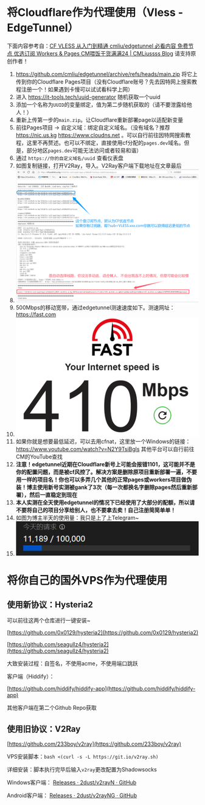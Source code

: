 # 将Cloudflare作为代理使用（Vless - EdgeTunnel）

下面内容参考自：[CF VLESS 从入门到精通 cmliu/edgetunnel 必看内容 免费节点 优选订阅 Workers & Pages CM喂饭干货满满24 | CMLiussss Blog](https://vercel.blog.cmliussss.com/p/CM24/) 请支持原创作者！

1. https://github.com/cmliu/edgetunnel/archive/refs/heads/main.zip 将它上传到你的Cloudflare Pages项目（没有Cloudflare账号？先去因特网上搜索教程注册一个！如果遇到卡慢可以试试看科学上网）
2. 进入 https://it-tools.tech/uuid-generator 随机获取一个uuid
3. 添加一个名称为`UUID`的变量绑定，值为第二步随机获取的（请不要泄露给他人！）
4. 重新上传第一步的`main.zip`。让Cloudflare重新部署page以适配新变量
5. 前往Pages项目 -> 自定义域：绑定自定义域名。（没有域名？推荐 https://nic.us.kg https://www.cloudns.net 。可以自行前往因特网搜索教程，这里不再赘述。也可以不绑定，直接使用cf分配的`pages.dev`域名。但是，部分地区`pages.dev`可能无法访问或者较易和谐）
6. 通过 `https://你的自定义域名/uuid` 查看仪表盘
7. 如图复制链接，打开V2Ray，导入。V2Ray客户端下载地址在文章最后
8. ![](../assets/images/2024-11-24-00-17-22-image.png)
9. 500Mbps的移动宽带，通过edgetunnel测速速度如下。测速网址： https://fast.com
10. ![](../assets/images/2024-11-22-09-08-38-image.png)
11. 如果你就是想要最低延迟，可以去用cfnat，这里放一个Windows的链接： https://www.youtube.com/watch?v=N2Y9TsiBgls 其他平台可以自行前往CM的YouTube查找
12. **注意！edgetunnel近期在Cloudflare新号上可能会报错1101，这可能并不是你的配置问题，而是被cf风控了。解决方案是删除原项目重新部署一遍，不要用一样的项目名！你也可以多弄几个其他的正常pages或workers项目做伪装！博主使用新号实测被gank了3次（每一次都换名字删除pages然后重新部署），然后一直稳定到现在**
13. **本人实测在全天使用edgetunnel的情况下已经使用了大部分的配额，所以请不要将自己的项目分享给别人，也不要拿去卖！自己注册简简单单！**
14. 如图为博主半天的使用量：我只是上了上Telegram~
15. ![](../assets/images/2024-11-26-16-07-50-image.png)

# 将你自己的国外VPS作为代理使用

## 使用新协议：Hysteria2

可以前往这两个仓库进行一键安装~

[https://github.com/0x0129/hysteria2](https://github.com/0x0129/hysteria2)

[https://github.com/seagullz4/hysteria2](https://github.com/seagullz4/hysteria2)

大致安装过程：自签名，不使用acme，不使用端口跳跃

客户端（Hiddify）：

[https://github.com/hiddify/hiddify-app](https://github.com/hiddify/hiddify-app)

其他客户端在第二个Github Repo获取

## 使用旧协议：V2Ray

[https://github.com/233boy/v2ray](https://github.com/233boy/v2ray)

VPS安装脚本：`bash <(curl -s -L https://git.io/v2ray.sh)`

详细安装：脚本执行完毕后输入`v2ray`更改配置为Shadowsocks

Windows客户端： [Releases · 2dust/v2rayN · GitHub](https://github.com/2dust/v2rayN/releases)

Android客户端： [Releases · 2dust/v2rayNG · GitHub](https://github.com/2dust/v2rayNG/releases)
